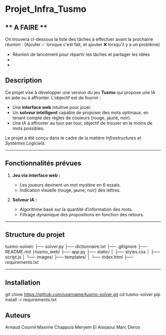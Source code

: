 # Projet_Infra_Tusmo

## ** A FAIRE **
On trouvera ci-dessous la liste des tâches à effectuer avant la prochaine réunion : (Ajouter ✅ lorsque c'est fait, et ajouter ❌ lorsqu'il y a un problème)

- Réunion de lancement pour répartir les tâches et partager les idées
-
-

## **Description**
Ce projet vise à développer une version du jeu **Tusmo** qui propose une IA en aide ou à affronter. L'objectif est de fournir :
- Une **interface web** intuitive pour jouer.
- Un **solveur intelligent** capable de proposer des mots optimaux, en tenant compte des règles de couleurs (rouge, jaune, noir).
- Une IA à affronter au tour par tour, objectif de trouver en le moins de mots possibles.

Le projet a été conçu dans le cadre de la matière *Infrastructures et Systèmes Logiciels*.

---

## **Fonctionnalités prévues**
1. **Jeu via interface web :**
   - Les joueurs devinent un mot mystère en 6 essais.
   - Indication visuelle (rouge, jaune, noir) des lettres.

2. **Solveur IA :**
   - Algorithme basé sur la quantité d’information des mots.
   - Filtrage dynamique des propositions en fonction des retours.

---

## **Structure du projet**
tusmo-solver/
├── solver.py 
├── dictionnaire.txt
├── .gitignore
├── README.md
├tusmo_web/
├── app.py
├── static/
│   ├── styles.css
│   ├── script.js
│   └── images/
├── templates/
│   └── index.html
├── requirements.txt



---

## **Installation**

git clone https://github.com/username/tusmo-solver.git
cd tusmo-solver
pip install -r requirements.txt


## **Auteurs**
Arnaud Cournil
Maxime Chappuis
Meryem El Aissaoui
Marc Deroo


